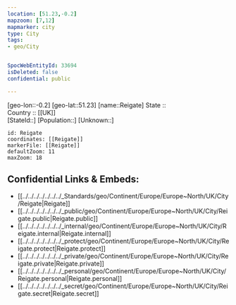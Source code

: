 ```yaml
---
location: [51.23,-0.2] 
mapzoom: [7,12] 
mapmarker: city 
type: City
tags:
- geo/City


SpocWebEntityId: 33694
isDeleted: false
confidential: public

---
```

[geo-lon::-0.2] 
[geo-lat::51.23] 
[name::Reigate] 
State ::  
Country :: [[UK]]  
[StateId::] 
[Population::] 
[Unknown::] 


```leaflet
id: Reigate
coordinates: [[Reigate]] 
markerFile: [[Reigate]] 
defaultZoom: 11 
maxZoom: 18
```


## Confidential Links & Embeds: 
- [[../../../../../../../_Standards/geo/Continent/Europe/Europe~North/UK/City/Reigate|Reigate]] 
- [[../../../../../../../_public/geo/Continent/Europe/Europe~North/UK/City/Reigate.public|Reigate.public]] 
- [[../../../../../../../_internal/geo/Continent/Europe/Europe~North/UK/City/Reigate.internal|Reigate.internal]] 
- [[../../../../../../../_protect/geo/Continent/Europe/Europe~North/UK/City/Reigate.protect|Reigate.protect]] 
- [[../../../../../../../_private/geo/Continent/Europe/Europe~North/UK/City/Reigate.private|Reigate.private]] 
- [[../../../../../../../_personal/geo/Continent/Europe/Europe~North/UK/City/Reigate.personal|Reigate.personal]] 
- [[../../../../../../../_secret/geo/Continent/Europe/Europe~North/UK/City/Reigate.secret|Reigate.secret]] 
